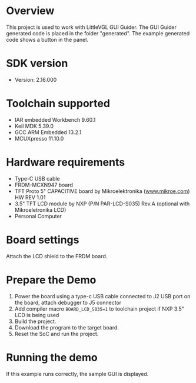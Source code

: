 Overview
========

This project is used to work with LittleVGL GUI Guider. The GUI Guider generated
code is placed in the folder "generated". The example generated code shows a
button in the panel.

SDK version
===========
- Version: 2.16.000

Toolchain supported
===================
- IAR embedded Workbench  9.60.1
- Keil MDK  5.39.0
- GCC ARM Embedded  13.2.1
- MCUXpresso  11.10.0

Hardware requirements
=====================
- Type-C USB cable
- FRDM-MCXN947 board
- TFT Proto 5" CAPACITIVE board by Mikroelektronika (www.mikroe.com) HW REV 1.01
- 3.5" TFT LCD module by NXP (P/N PAR-LCD-S035) Rev.A (optional with Mikroeletronika LCD)
- Personal Computer

Board settings
==============
Attach the LCD shield to the FRDM board.

Prepare the Demo
================
1.  Power the board using a type-c USB cable connected to J2 USB port on the board, attach debugger to J5 connector
2.  Add compiler macro `BOARD_LCD_S035=1` to toolchain project if NXP 3.5" LCD is being used
3.  Build the project.
4.  Download the program to the target board.
5.  Reset the SoC and run the project.

Running the demo
================
If this example runs correctly, the sample GUI is displayed.
